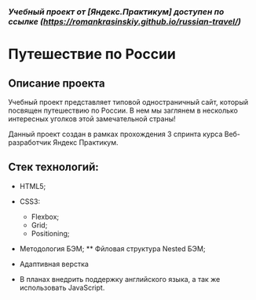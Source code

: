 
### *Учебный проект от [Яндекс.Практикум] доступен по ссылке (https://romankrasinskiy.github.io/russian-travel/)*

# Путешествие по России
## Описание проекта
Учебный проект представляет типовой одностраничный сайт, который посвящен путешествию по России. В нем мы заглянем в несколько интересных уголков этой замечательной страны!

Данный проект создан в рамках прохождения 3 спринта курса Веб-разработчик Яндекс Практикум.

## Стек технологий:
* HTML5;
* CSS3:
  * Flexbox;
  * Grid;
  * Positioning;
* Методология БЭМ;
** Фйловая структура Nested БЭМ;
* Адаптивная верстка

* В планах внедрить поддержку английского языка, а так же использовать JavaScript.
